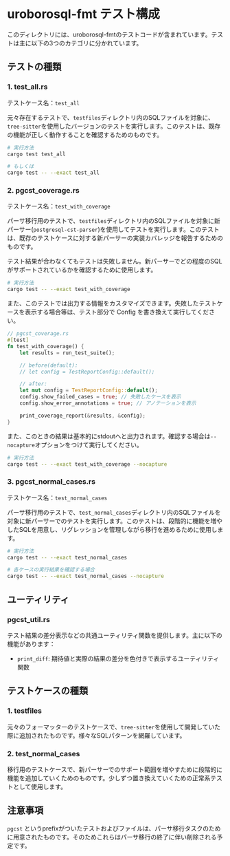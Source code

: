 # uroborosql-fmt テスト構成

このディレクトリには、uroborosql-fmtのテストコードが含まれています。テストは主に以下の3つのカテゴリに分かれています。

## テストの種類

### 1. test_all.rs

テストケース名：`test_all`

元々存在するテストで、`testfiles`ディレクトリ内のSQLファイルを対象に、`tree-sitter`を使用したバージョンのテストを実行します。このテストは、既存の機能が正しく動作することを確認するためのものです。

```bash
# 実行方法
cargo test test_all
```
```bash
# もしくは
cargo test -- --exact test_all
```

### 2. pgcst_coverage.rs

テストケース名：`test_with_coverage`

パーサ移行用のテストで、`testfiles`ディレクトリ内のSQLファイルを対象に新パーサー(`postgresql-cst-parser`)を使用してテストを実行します。このテストは、既存のテストケースに対する新パーサーの実装カバレッジを報告するためのものです。

テスト結果が合わなくてもテストは失敗しません。新パーサーでどの程度のSQLがサポートされているかを確認するために使用します。

```bash
# 実行方法
cargo test -- --exact test_with_coverage
```

また、このテストでは出力する情報をカスタマイズできます。失敗したテストケースを表示する場合等は、テスト部分で Config を書き換えて実行してください。

```rust
// pgcst_coverage.rs
#[test]
fn test_with_coverage() {
    let results = run_test_suite();

    // before(default):
    // let config = TestReportConfig::default();

    // after:
    let mut config = TestReportConfig::default();
    config.show_failed_cases = true; // 失敗したケースを表示
    config.show_error_annotations = true; // アノテーションを表示

    print_coverage_report(&results, &config);
}
```

また、このときの結果は基本的にstdoutへと出力されます。確認する場合は`--nocapture`オプションをつけて実行してください。

```bash
# 実行方法
cargo test -- --exact test_with_coverage --nocapture
```

### 3. pgcst_normal_cases.rs

テストケース名：`test_normal_cases`

パーサ移行用のテストで、`test_normal_cases`ディレクトリ内のSQLファイルを対象に新パーサーでのテストを実行します。このテストは、段階的に機能を増やしたSQLを用意し、リグレッションを管理しながら移行を進めるために使用します。

```bash
# 実行方法
cargo test -- --exact test_normal_cases
```
```bash
# 各ケースの実行結果を確認する場合
cargo test -- --exact test_normal_cases --nocapture
```

## ユーティリティ

### pgcst_util.rs

テスト結果の差分表示などの共通ユーティリティ関数を提供します。主に以下の機能があります：

- `print_diff`: 期待値と実際の結果の差分を色付きで表示するユーティリティ関数

## テストケースの種類

### 1. testfiles

元々のフォーマッターのテストケースで、`tree-sitter`を使用して開発していた際に追加されたものです。様々なSQLパターンを網羅しています。

### 2. test_normal_cases

移行用のテストケースで、新パーサーでのサポート範囲を増やすために段階的に機能を追加していくためのものです。少しずつ置き換えていくための正常系テストとして使用します。

## 注意事項
`pgcst` というprefixがついたテストおよびファイルは、パーサ移行タスクのために用意されたものです。そのためこれらはパーサ移行の終了に伴い削除される予定です。

